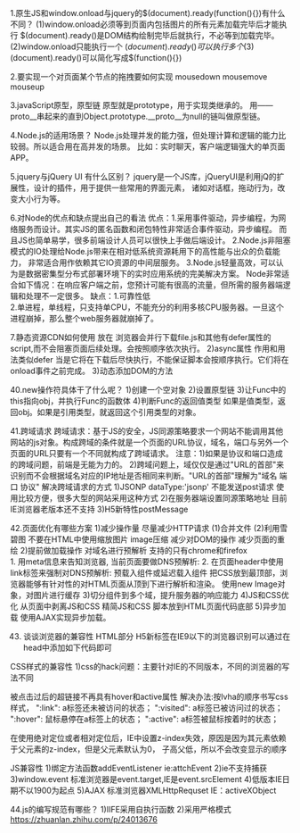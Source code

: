 1.原生JS和window.onload与jquery的$(document).ready(function(){})有什么不同？
(1)window.onload必须等到页面内包括图片的所有元素加载完毕后才能执行
$(document).ready()是DOM结构绘制完毕后就执行，不必等到加载完毕。
(2)window.onload只能执行一个
$(document).ready()可以执行多个
(3)$(document).ready()可以简化写成$(function(){})


2.要实现一个对页面某个节点的拖拽要如何实现
mousedown mousemove mouseup


3.javaScript原型，原型链
原型就是prototype，用于实现类继承的。
用——proto__串起来的直到Object.prototype.__proto__为null的链叫做原型链。


4.Node.js的适用场景？
Node.js处理并发的能力强，但处理计算和逻辑的能力比较弱。所以适合用在高并发的场景。
比如：实时聊天，客户端逻辑强大的单页面APP。


5.jquery与jQuery UI 有什么区别？
jquery是一个JS库，jQueryUI是利用jQ的扩展性，设计的插件，用于提供一些常用的界面元素，
诸如对话框，拖动行为，改变大小行为等。


6.对Node的优点和缺点提出自己的看法
优点：1.采用事件驱动，异步编程，为网络服务而设计。其实JS的匿名函数和闭包特性非常适合事件驱动，异步编程。
而且JS也简单易学，很多前端设计人员可以很快上手做后端设计。
2.Node.js非阻塞模式的IO处理给Node.js带来在相对低系统资源耗用下的高性能与出众的负载能力，
非常适合用作依赖其它IO资源的中间层服务。
3.Node.js轻量高效，可以认为是数据密集型分布式部署环境下的实时应用系统的完美解决方案。
Node非常适合如下情况：在响应客户端之前，您预计可能有很高的流量，但所需的服务器端逻辑和处理不一定很多。
 缺点：1.可靠性低	
 2.单进程，单线程，只支持单CPU，不能充分的利用多核CPU服务器。一旦这个进程崩掉，那么整个web服务器就崩掉了。
 
 
 7.静态资源CDN如何使用
 放在<script src=CDN>
 
 
 8.用js手写快速排序。
 var quickSort = function (arr) {
        if(arr<=1){
            return arr;
        }
        var pivotIndex = Math.floor(arr.length/2);
        var pivot = arr.splice(pivotIndex,1)[0];
        var right = [];
        var left = [];
        for(var i=0;i<arr.length;i++){
            if(arr[i]>pivot){
                right.push(arr[i]);
            }else{
                left.push(arr[i])
            }
        }
        return quickSort(left).concat([pivot],quickSort(right))
    }
 
 
9.Java和Javascript的共同点。
JS是一种基于java基本语句和控制流之上的简单简化，所以java和js在许多语法上是一致的，并且js也
具有面向对象，事件驱动和安全性的特性。


10.规避js多人开发函数重名问题。
(1)命名空间 http://www.jianshu.com/p/554454d951d9
	var MYNAMESPACE = MYNAMESPACE || {};

	MYNAMESPACE.person = function(name) {
		this.name = name;
	};

	MYNAMESPACE.person.prototype.getName = function() {
		return this.name;
	};

	// 使用方法
	var p = new MYNAMESPACE.person("ifcode");
	p.getName();        // ifcode
(2)封闭空间 	ES6中可以使用let
(3)js模块化mvc http://www.cnblogs.com/qingkong/p/5092003.html
(4)seajs
(5)变量转换成对象的属性
(6)对象化
补充 ES6中symbol可以定制唯一变量。
 
 
 11.js面向对象中继承实现。
 http://www.ruanyifeng.com/blog/2010/05/object-oriented_javascript_encapsulation.html
 
 
 12.编写一个方法，去掉一个数组的重复元素
         var s = [0,2,3,4,4,0,2];
        for(var i=0,o={},tmp=[],count=0,l=s.length;i<l;i++){
                if(o[s[i]]){
                        count++;
                }else{
                        o[s[i]]=1;
                        tmp.push(s[i])
                }
        }
        alert(count);
        alert(tmp)


13.js中如何检测一个变量是一个string类型？
	function str(obj){
		return typeof(obj) =='string'
	}
 
 
14.请尽可能详尽的解释AJXA的工作原理
http://www.cnblogs.com/mingmingruyuedlut/archive/2011/10/18/2216553.html


15.Null,undefined的区别?
null表示"没有对象"，即该处不应该有值。典型用法是：
（1） 作为函数的参数，表示该函数的参数不是对象。
（2） 作为对象原型链的终点。

Object.getPrototypeOf(Object.prototype)

undefined表示"缺少值"，就是此处应该有一个值，但是还没有定义。典型用法是：
（1）变量被声明了，但没有赋值时，就等于undefined。
（2) 调用函数时，应该提供的参数没有提供，该参数等于undefined。
（3）对象没有赋值的属性，该属性的值为undefined。
（4）函数没有返回值时，默认返回undefined。


16.转化进制为十进制
parseInt（"FFF",16）;16进制转10


17.描述一下cookies,sessionStorage和localStorage的区别？
相同 都储存在客户端
不同
	大小
		cookies大小不超过4KB sessionStorage和localStorage大小可以达到5M或者更大
	保存时间
		cookies过期前一直存在，sessionStorage在页面关闭后自动删除，localStorage除非主动删除，否则一直存在。
	服务器交互方式
		cookies的数据会自动发送到服务器，服务器也可以写cookies到客户端
		sessionStorage和localStorage不会自动发送 只存在本地。


18.	简述什么是面向对象
面向对象就是就将问题抽象成若干对象，又将对象的属性和操作封装到类中。具有抽象性、封装性、继承性、多态性的特点。


19.简述ajax过程
	创建XMLHttpRequest对象
	调用open方法建立连接
	调用send方法发送数据
	触发oncreadystatechange事件 判断状态
	从responseText接收到返回的数据
	
	
20.解释下事件代理
浏览器事件机制有两种，一种是冒泡，还有一种是捕获。而事件代理主要得益于事件冒泡机制。
多个子元素需要同时绑定一个事件时，可以将事件添加到它们的父节点而将事件委托给父节点来触发处理。


21.解释下js中this是如何工作的
1.函数中的this的值取决于函数调用的模式：
(1)方法调用模式：当函数被保存为对象的一个属性时，该函数为该对象的方法。函数中this的值为该对象。
(2)函数调用模式：当函数并不是对象的属性。函数中this的值为全局对象。
(3)构造器调用模式：即使用new调用的函数，则其中this将会被绑定到那个新构造的对象
(4)使用apply或者call调用模式：该模式调用时，函数中this被绑定到apply或call方法调用时接受的第一个参数。

改变this的值主要方法:用apply和call方法调用时强制修改，使this指向第一个参数。
使用Function.bind方法创造新的函数，该新函数中this指向所提供的第一个参数。
bind在IE8以下不能使用。
http://blog.jobbole.com/58032/

1)用于区分全局变量和局部变量。
2)返回函数当前的对象。
3)将当前的对象传递到下一个函数。


22.解释一下原型继承的原理。
由于所有的实例对象共享同一个prototype对象，那么从外界看起来，prototype对象就好像是实例对象的原型，而实例对象则好像"继承"了prototype一样。
http://www.ruanyifeng.com/blog/2011/06/designing_ideas_of_inheritance_mechanism_in_javascript.html


23.Call和.apply的区别是什么。
call(thisObj,Object)
call:用来代替另外一个对象调用一个方法。call方法可将一个函数的对象上下文从初始的上下文改变为由thisObj指定的新对象。

apply(thisObj,[argArray])
如果 argArray 不是一个有效的数组或者不是 arguments 对象，那么将导致一个 TypeError。如果没有提供 argArray 和 thisObj 任何一个参数，那么 Global 对象
将被用作 thisObj， 并且无法被传递任何参数。


24.什么是”use strict”，使用它的好处是什么。
js6添加了第二种运行模式，严格模式。这种模式使得JS在更加严格的模式下运行。
好处：(1)消除JS语法的一些不合理，不严谨之处，减少一些怪异行为;
(2)消除代码运行的一些不安全之处，保证代码运行的安全。
(3)提高编译器效率，增加运行速度。
(4)为未来新版本的JS做好铺垫
(IE6789不支持严格模式)
缺点：在JS压缩之后，会出现严格声明不生效的情况。


25.字符串翻转
1)str.split("").reverse().join("");
2)for(var i=str.lenth;i>=0;i--)


26.如何向数组中间插入或删除元素？
使用 splice方法 开始位置 删除个数 插入的内容


27.用JS实现千位分隔符。
1)反转添加->再反转


28.事件是什么？
事件用于监听浏览器的操作行为，浏览器触发动作时，被捕捉到而调用相应的函数


29.谈一下JQ中bind,live，delegate，on的区别？
bind:
1)兼容性比较好
2)绑定事件到所有选出来的元素上
3)不会绑定事件到动态添加的那些元素上
4)当元素很多时，会出现效率问题，特别是嵌套层次比较深的元素
live
1)所有事件都绑定到$(document)上
2)可以给动态添加的元素绑定事件
3)无法阻止冒泡
delegate
特点类似live,不过父元素采用就近原则
On如果第二个参数为NULL 类似bind 如果为$(document)类似live 如果不是 类似deleg


30.原型是什么？原型链是什么？
在JS中原型是一个prototype,用于表示类型之间的关系
JS中万物都是对象，对象和对象之间都有关系，这个关系通过prototype对象指向父类对象，直到指向Object对象为止。
这样就形成了一个原型指向的链条，专业术语称之为原型链。


31.什么是闭包，为什么要用它？
闭包就是函数中的函数，里面的函数可以访问外面函数的变量，外面函数的变量是这个内部函数的一部分。


32.AJAX是什么？如何创建一个AJAX？
AJAX是一种异步请求技术，可以在页面不刷新的情况下，进行数据呈现，用于改善用户体验。
AJAX的使用。
创建XMLHttpRequest对象(IE7+)或者ActiveXObject('Microsoft.XMLHTTP');
向服务器发送请求open(methof,url,async);
send(string);(POST请求时候，才需要设置参数);
服务区响应，获取数据 resposeText   resposeXML
获取数据有两种方式 一种同步处理 一种异步处理。
同步请求document.getElementById("myDiv").innerHTML=xmlhttp.responseText;
异步通过请求状态改变事件进行处理。onreadystatechange
判断请求状态和响应状态码
请求状态：
0 请求未初始化
1 服务器链接已建立
2 请求已经接收
3 请求处理中
4 请求已经处理完成
响应状态码：
200："OK"
403：服务器拒绝请求
404：未找到对应页面
408：请求超时
500：服务器遇到错误，无法完成。


33.js有几种类型值，能画下内存图嘛？
栈：原始数据类型    字符 数字 布尔值 undefined null
堆：引用数据类型    数组 对象 函数
两种数据的区别是：存储位置不同；
原始数据类型直接存储在栈(stack)中的简单数据段，占据空间小，大小固定，属于被频繁使用数据，所以放入栈中存储。

应用数据类型存储在堆(heap)中的对象，占据空间大，大小不固定，如果存储在栈中，将会影响程序运行的性能：引用数据类型在栈中
存储了指针，该指针指向堆中该实体的起始地址。当解释器寻找引用值时，会首先检索其在栈中的地址，取得地址后从堆中获得实体。


34.同步和异步有什么差别。
同步是一种线性执行的方式，不可跨越。一般用于流程性比较强的程序，比如用户登陆。
异步是一种并行处理的方式，不必等待一个程序执行完，可以执行其他任务。JS中异步处理的结果通常使用回调函数来处理结果。
AJAX和H5新加的Web Worker就是采用了异步的方式。


35.所谓模块化开发就是封装细节，提供使用接口，彼此之间互不影响，每个模块都是实现某一特定的功能。模块化开发的基础就是函数。
1)使用函数封装：使用时候直接调用，缺点是"污染"了全局变量，无法保证不予其他模块发生变量名冲突。
2)使用对象封装：把模块写成一个对象，所有的模块成员都放到这个对象里面。缺点是变量可以被外面随意改变而导致不安全。
3)立即执行函数：使用"立即执行函数"，可以达到不暴露私有成员的目的。这也是闭包处理的一种方式。
4)放大模式：如果一个模块很大，必须分成几个部分，或者一个模块需要继承另一个模块，这时就有必要采用放大模式。
5)宽放大模式：为了防止第一个执行的部分有可能加载一个不存在空对象，这时就采用"宽放大模式"
6)输入全局变量：独立性是模块的重要特点，模块内部最好不与程序的其他部分直接交互。为了在模块内部调用全局变量，必须显式地将其他变量输入模块


36.如何实现浏览器内多个标签页之间的通信？
1)使用local Storage:localStorage.setItem(key,value);添加内容，storage事件监听添加，修改，删除的动作。
2)使用Cookie+setlinterval 用Cookie进行储存，用setlinterval进行检测。


37.["1", "2", "3"].map(parseInt) ->[1,NaN,NaN]


38.eval()的作用？
把字符串参数解析成JS代码并运行，返回执行的结果。应该尽量避免使用 非常消耗性能。


39.JS延迟加载的方式有哪些？
1)defer属性 <style src="file.js" defer></script> 浏览器会并行下载file.js和其他有defer属性的script,而不会阻塞页面后续处理。会按照顺序依次执行。
2)async属性 作用和用法类似defer 当是它将在下载后尽快执行，不能保证脚本会按顺序执行。它们将在onload事件之前完成。
3)动态添加DOM的方法


40.new操作符具体干了什么呢？
1)创建一个空对象
2)设置原型链
3)让Func中的this指向obj，并执行Func的函数体
4)判断Func的返回值类型 如果是值类型，返回obj。如果是引用类型，就返回这个引用类型的对象。


41.跨域请求
跨域请求：基于JS的安全，JS同源策略要求一个网站不能调用其他网站的js对象。构成跨域的条件就是一个页面的URL协议，域名，端口与另外一个页面的URL只要有一个不同就构成了跨域请求。
注意：1)如果是协议和端口造成的跨域问题，前端是无能为力的。
2)跨域问题上，域仅仅是通过"URL的首部"来识别而不会根据域名对应的IP地址是否相同来判断。"URL的首部"理解为"域名 端口 协议"
解决跨域请求的方式
1)JSONP
dataType:'jsonp' 不能发送post请求 使用比较方便，很多大型的网站采用这种方式
2)在服务器端设置同源策略地址 目前IE浏览器老版本还不支持
3)H5新特性postMessage


42.页面优化有哪些方案
1)减少操作量
	尽量减少HTTP请求
	(1)合并文件
	(2)利用雪碧图
	不要在HTML中使用缩放图片
	image压缩
	减少对DOM的操作 减少页面的重绘
2)提前做加载操作
	对域名进行预解析  支持的只有chrome和firefox	
	1. 用meta信息来告知浏览器, 当前页面要做DNS预解析:<meta http-equiv="x-dns-prefetch-control" content="on" />
	2. 在页面header中使用link标签来强制对DNS预解析: <link rel="dns-prefetch" href="http://bdimg.share.baidu.com" />
	预载入组件或延迟载入组件
	把CSS放到最顶部，浏览器能够有针对性的对HTML页面从顶到下进行解析和渲染。
	使用new Image对象，对图片进行缓存 
3)切分组件到多个域，提升服务器的响应能力
4)JS和CSS优化
	从页面中剥离JS和CSS
	精简JS和CSS
	脚本放到HTML页面代码底部
5)异步加载
	使用AJAX实现异步加载。
	

43.	谈谈浏览器的兼容性
HTML部分
H5新标签在IE9以下的浏览器识别可以通过在head中添加如下代码即可
<!--[if lt IE 9]>
<script type="text/javascript" src="js/html5shiv.js"></script>
<![endif]-->

CSS样式的兼容性
1)css的hack问题：主要针对IE的不同版本，不同的浏览器的写法不同
<!--[if IE 6]>此处内容只有IE6.0可见<![endif]--> 
<!--[if IE 7]>此处内容只有IE7.0可见<![endif]-->

被点击过后的超链接不再具有hover和active属性 
解决办法:按lvha的顺序书写css样式，
":link": a标签还未被访问的状态；
":visited": a标签已被访问过的状态；
":hover": 鼠标悬停在a标签上的状态；
":active": a标签被鼠标按着时的状态；

在使用绝对定位或者相对定位后，IE中设置z-index失效，原因是因为其元素依赖于父元素的z-index，但是父元素默认为0， 子高父低，所以不会改变显示的顺序

JS兼容性
1)绑定方法函数addEventListener ie:attchEvent
2)ie不支持捕获
3)window.event 标准浏览器是event.target,IE是event.srcElement
4)低版本IE日期不以1900为起点
5)AJAX 标准浏览器XMLHttpRequset IE：activeXObject


44.js的编写规范有哪些？
1)IIFE采用自执行函数
2)采用严格模式
https://zhuanlan.zhihu.com/p/24013676